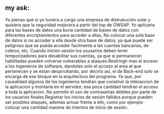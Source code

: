 ## my ask:
Yo pienso que si yo tuviera a cargo una empresa de distrubución solar y quisiera que la seguridad mejorara a partir del top de OWSAP. Yo aplicaria para las bases de datos una buna cantidad de bases de datos con diferentes encriptamientos para acceder a ellas, No colocar una sola base de datos si no acceder a ella desde otra base de datos, ya que puede ser peligroso que se pueda acceder facilmente a las cuentas bancarias, de cobros, etc. Cuando inicien sesión los ususarios deben tener temporizadores para desabilitar sus cuentas, ya que si permanecen habilitadas pueden volverse vulnerables a ataques.Restringir mas el acceso a los ingenieros de software, dandoles solo el acceso al area al que pertenecen y se estan desarrollando, por decirlo así, el de Back-end solo se encarga de ese bloque en la arquitectura del programa. Ya que, por causalidad algunos de los ingenieros tendran que construir la interaccion de la aplicacion y montarla en el servidor, esa poca cantidad tendran el acceso a toda la aplicacion. No permitir el uso de contraseñas debiles por parte de los usuarios finales.Registrar los inicios de sesión fallidos porque pueden ser posibles ataques, además actuar frente a ello, como por ejemplo colocar una cantidad maxima de intentos de inicio de sesión.